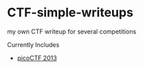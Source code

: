 # CTF-simple-writeups

my own CTF writeup for several competitions

Currently Includes
* [picoCTF 2013](https://2013.picoctf.com/)
